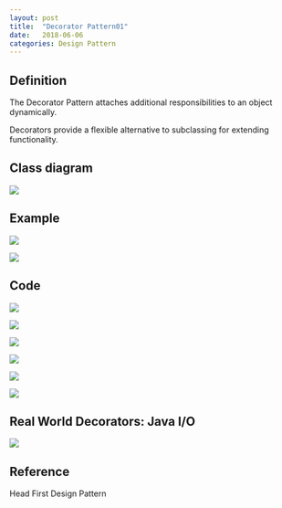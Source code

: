 ```yaml
---
layout: post
title:  "Decorator Pattern01"
date:   2018-06-06
categories: Design Pattern
---
```


## Definition

The Decorator Pattern attaches additional responsibilities to an object dynamically. 

Decorators provide a flexible alternative to subclassing for extending functionality. 

## Class diagram

![](/image/deco01.png)

## Example

![](/image/deco09.png)

![](/image/deco02.png)

## Code

![](/image/deco03.png)

![](/image/deco04.png)

![](/image/deco05.png)

![](/image/deco06.png)

![](/image/deco07.png)

![](/image/deco08.png)

## Real World Decorators: Java I/O 

![](/image/deco10.png)

## Reference

Head First Design Pattern
